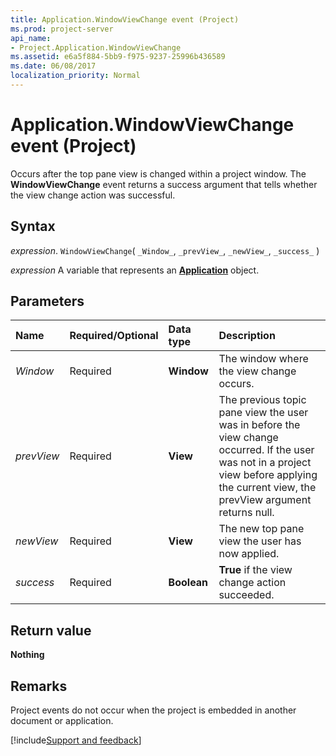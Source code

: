 ```yaml
---
title: Application.WindowViewChange event (Project)
ms.prod: project-server
api_name:
- Project.Application.WindowViewChange
ms.assetid: e6a5f884-5bb9-f975-9237-25996b436589
ms.date: 06/08/2017
localization_priority: Normal
---
```



# Application.WindowViewChange event (Project)

Occurs after the top pane view is changed within a project window. The  **WindowViewChange** event returns a success argument that tells whether the view change action was successful.


## Syntax

_expression_. `WindowViewChange`( `_Window_`, `_prevView_`, `_newView_`, `_success_` )

_expression_ A variable that represents an **[Application](Project.Application.md)** object.


## Parameters



|Name|Required/Optional|Data type|Description|
|:-----|:-----|:-----|:-----|
| _Window_|Required|**Window**|The window where the view change occurs.|
| _prevView_|Required|**View**|The previous topic pane view the user was in before the view change occurred. If the user was not in a project view before applying the current view, the prevView argument returns null.|
| _newView_|Required|**View**|The new top pane view the user has now applied.|
| _success_|Required|**Boolean**|**True** if the view change action succeeded.|

## Return value

**Nothing**


## Remarks

Project events do not occur when the project is embedded in another document or application.

[!include[Support and feedback](~/includes/feedback-boilerplate.md)]